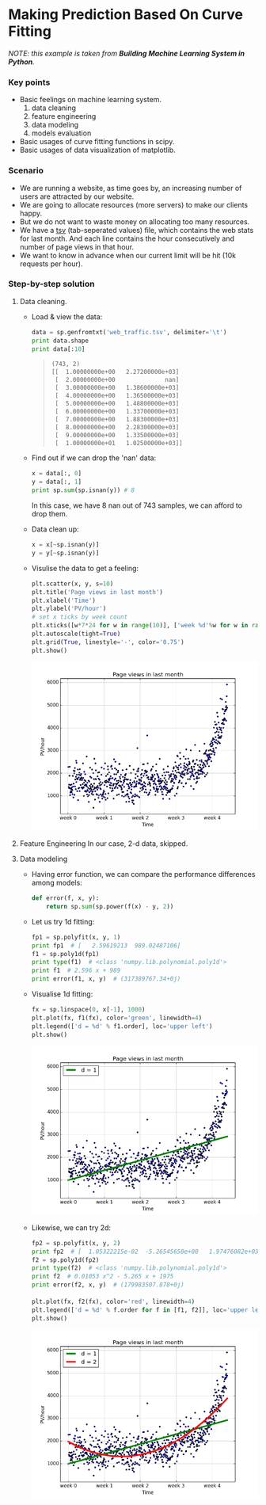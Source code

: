 # Making Prediction Based On Curve Fitting

_NOTE: this example is taken from **Building Machine Learning System in Python**._

### Key points
- Basic feelings on machine learning system.
    1. data cleaning
    2. feature engineering
    3. data modeling
    4. models evaluation
- Basic usages of curve fitting functions in scipy.
- Basic usages of data visualization of matplotlib.

### Scenario
- We are running a website, as time goes by, an increasing number of users are attracted by our website.
- We are going to allocate resources (more servers) to make our clients happy.
- But we do not want to waste money on allocating too many resources.
- We have a [tsv](./web_traffic.tsv) (tab-seperated values) file, which contains the web stats for last month. And each line contains the hour consecutively and number of page views in that hour.
- We want to know in advance when our current limit will be hit (10k requests per hour).

### Step-by-step solution
1. Data cleaning.
    + Load & view the data:
    
        ```python
        data = sp.genfromtxt('web_traffic.tsv', delimiter='\t')
        print data.shape
        print data[:10]
        ```

        >     (743, 2)
        >     [[  1.00000000e+00   2.27200000e+03]
        >      [  2.00000000e+00              nan]
        >      [  3.00000000e+00   1.38600000e+03]
        >      [  4.00000000e+00   1.36500000e+03]
        >      [  5.00000000e+00   1.48800000e+03]
        >      [  6.00000000e+00   1.33700000e+03]
        >      [  7.00000000e+00   1.88300000e+03]
        >      [  8.00000000e+00   2.28300000e+03]
        >      [  9.00000000e+00   1.33500000e+03]
        >      [  1.00000000e+01   1.02500000e+03]]
    
    + Find out if we can drop the 'nan' data:

        ```python
        x = data[:, 0]
        y = data[:, 1]
        print sp.sum(sp.isnan(y)) # 8
        ```

        In this case, we have 8 nan out of 743 samples, we can afford to drop them.

    + Data clean up:
    
        ```python
        x = x[~sp.isnan(y)]
        y = y[~sp.isnan(y)]
        ```

    + Visulise the data to get a feeling:

        ```python
        plt.scatter(x, y, s=10)
        plt.title('Page views in last month')
        plt.xlabel('Time')
        plt.ylabel('PV/hour')
        # set x ticks by week count
        plt.xticks([w*7*24 for w in range(10)], ['week %d'%w for w in range(10)])
        plt.autoscale(tight=True)
        plt.grid(True, linestyle='-', color='0.75')
        plt.show()
        ```

        ![output](./pics/figure_1.png)

2. Feature Engineering
    In our case, 2-d data, skipped.

3. Data modeling
    + Having error function, we can compare the performance differences among models:
    
        ```python
        def error(f, x, y):
            return sp.sum(sp.power(f(x) - y, 2))
        ```

    + Let us try 1d fitting:
    
        ```python
        fp1 = sp.polyfit(x, y, 1)
        print fp1  # [   2.59619213  989.02487106]
        f1 = sp.poly1d(fp1)
        print type(f1)  # <class 'numpy.lib.polynomial.poly1d'>
        print f1  # 2.596 x + 989
        print error(f1, x, y)  # (317389767.34+0j)
        ```

    + Visualise 1d fitting:

        ```python
        fx = sp.linspace(0, x[-1], 1000)
        plt.plot(fx, f1(fx), color='green', linewidth=4)
        plt.legend(['d = %d' % f1.order], loc='upper left')
        plt.show()
        ```

        ![output](./pics/figure_2.png)

    + Likewise, we can try 2d:

        ```python
        fp2 = sp.polyfit(x, y, 2)
        print fp2  # [  1.05322215e-02  -5.26545650e+00   1.97476082e+03]
        f2 = sp.poly1d(fp2)
        print type(f2)  # <class 'numpy.lib.polynomial.poly1d'>
        print f2  # 0.01053 x^2 - 5.265 x + 1975
        print error(f2, x, y)  # (179983507.878+0j)

        plt.plot(fx, f2(fx), color='red', linewidth=4)
        plt.legend(['d = %d' % f.order for f in [f1, f2]], loc='upper left')
        plt.show()
        ```

        ![output](./pics/figure_3.png)